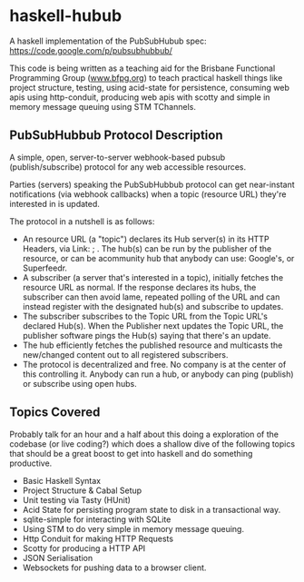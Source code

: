 haskell-hubub
=============

A haskell implementation of the PubSubHubub spec:
https://code.google.com/p/pubsubhubbub/

This code is being written as a teaching aid for the Brisbane Functional
Programming Group (www.bfpg.org) to teach practical haskell things like project
structure, testing, using acid-state for persistence, consuming web apis using
http-conduit, producing web apis with scotty and simple in memory message
queuing using STM TChannels. 

PubSubHubbub Protocol Description
---------------------------------

A simple, open, server-to-server webhook-based pubsub (publish/subscribe)
protocol for any web accessible resources. 

Parties (servers) speaking the PubSubHubbub protocol can get near-instant
notifications (via webhook callbacks) when a topic (resource URL) they're
interested in is updated. 

The protocol in a nutshell is as follows:

* An resource URL (a "topic") declares its Hub server(s) in its HTTP Headers, via
Link: <hub url>;  . The hub(s) can be run by the publisher of the resource, or
can be acommunity hub that anybody can use: Google's, or Superfeedr. 
* A subscriber (a server that's interested in a topic), initially fetches the
resource URL as normal. If the response declares its hubs, the subscriber can
then avoid lame, repeated polling of the URL and can instead register with the
designated hub(s) and subscribe to updates. 
* The subscriber subscribes to the Topic URL from the Topic URL's declared Hub(s).
When the Publisher next updates the Topic URL, the publisher software pings the
Hub(s) saying that there's an update. 
* The hub efficiently fetches the published resource and multicasts the
new/changed content out to all registered subscribers. 
* The protocol is decentralized and free. No company is at the center of this
controlling it. Anybody can run a hub, or anybody can ping (publish) or
subscribe using open hubs. 

Topics Covered
--------------

Probably talk for an hour and a half about this doing a exploration of the
codebase (or live coding?) which does a shallow dive of the following topics
that should be a great boost to get into haskell and do something productive. 

* Basic Haskell Syntax
* Project Structure & Cabal Setup
* Unit testing via Tasty (HUnit)
* Acid State for persisting program state to disk in a transactional way.
* sqlite-simple for interacting with SQLite 
* Using STM to do very simple in memory message queuing.
* Http Conduit for making HTTP Requests
* Scotty for producing a HTTP API
* JSON Serialisation
* Websockets for pushing data to a browser client.

